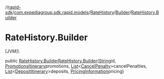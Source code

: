 //[rapid-sdk](../../../../index.md)/[com.expediagroup.sdk.rapid.models](../../index.md)/[RateHistory](../index.md)/[Builder](index.md)/[RateHistory.Builder](-rate-history.-builder.md)

# RateHistory.Builder

[JVM]\

public [RateHistory.Builder](index.md)[RateHistory.Builder](-rate-history.-builder.md)([String](https://docs.oracle.com/javase/8/docs/api/java/lang/String.html)id, [PromotionsItinerary](../../-promotions-itinerary/index.md)promotions, [List](https://docs.oracle.com/javase/8/docs/api/java/util/List.html)&lt;[CancelPenalty](../../-cancel-penalty/index.md)&gt;cancelPenalties, [List](https://docs.oracle.com/javase/8/docs/api/java/util/List.html)&lt;[DepositItinerary](../../-deposit-itinerary/index.md)&gt;deposits, [PricingInformation](../../-pricing-information/index.md)pricing)
